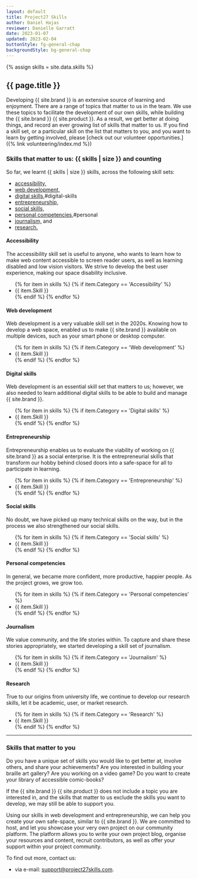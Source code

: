 ```yaml
---
layout: default
title: Project27 Skills
author: Daniel Hajas
reviewer: Danielle Garratt
date: 2023-01-07
updated: 2023-02-04
buttonStyle: fg-general-chap
backgroundStyle: bg-general-chap
---
```


{% assign skills = site.data.skills %}

## {{ page.title }}

Developing {{ site.brand }} is an extensive source of learning and enjoyment.
There are a range of topics that matter to us in the team.
We use these topics to facilitate the development of our own skills, while building the {{ site.brand }} {{ site.product }}.
As a result, we get better at doing things, and record an ever growing list of skills that matter to us.
If you find a skill set, or a particular skill on the list that matters to you, and you want to learn by getting involved, please [check out our volunteer opportunities.]({% link volunteering/index.md %})

### Skills that matter to us: {{ skills | size }} and counting

So far, we learnt {{ skills | size }} skills, across the following skill sets:

- [accessibility,](#accessibility-skills)
- [web development,](#web-dev-skills)
- [digital skills,]()#digital-skills
- [entrepreneurship,](#entrepreneurship)
- [social skills,](#social-skills)
- [personal competencies,]()#personal
- [journalism,](#journalism) and
- [research.](#research)

#### Accessibility

The accessibility skill set is useful to anyone, who wants to learn how to make web content accessible to screen reader users, as well as learning disabled and low vision visitors. We strive to develop the best user experience, making our space disability inclusive.

<ul id="accessibility-skills">
{% for item in skills %}
{% if item.Category == 'Accessibility' %}
<li>
{{ item.Skill }}
</li>
{% endif %}
{% endfor %}
</ul>

#### Web development

Web development is a very valuable skill set in the 2020s. Knowing how to develop a web space, enabled us to make {{ site.brand }} available on multiple devices, such as your smart phone or desktop computer. 

<ul id="web-dev-skills">
{% for item in skills %}
{% if item.Category == 'Web development' %}
<li>
{{ item.Skill }}
</li>
{% endif %}
{% endfor %}
</ul>

#### Digital skills

Web development is an essential skill set that matters to us; however, we also needed to learn additional digital skills to be able to build and manage {{ site.brand }}.

<ul id="digital-skills">
{% for item in skills %}
{% if item.Category == 'Digital skills' %}
<li>
{{ item.Skill }}
</li>
{% endif %}
{% endfor %}
</ul>

#### Entrepreneurship

Entrepreneurship enables us to evaluate the viability of working on {{ site.brand }} as a social enterprise. It is the entrepreneurial skills that transform our hobby behind closed doors into a safe-space for all to participate in learning. 

<ul id="entrepreneurship">
{% for item in skills %}
{% if item.Category == 'Entrepreneurship' %}
<li>
{{ item.Skill }}
</li>
{% endif %}
{% endfor %}
</ul>

#### Social skills

No doubt, we have picked up many technical skills on the way, but in the process we also strengthened our social skills.

<ul id="social-skills">
{% for item in skills %}
{% if item.Category == 'Social skills' %}
<li>
{{ item.Skill }}
</li>
{% endif %}
{% endfor %}
</ul>

#### Personal competencies

In general, we became more confident, more productive, happier people. As the project grows, we grow too.

<ul id="personal">
{% for item in skills %}
{% if item.Category == 'Personal competencies' %}
<li>
{{ item.Skill }}
</li>
{% endif %}
{% endfor %}
</ul>

#### Journalism

We value community, and the life stories within. To capture and share these stories appropriately, we started developing a skill set of journalism.

<ul id="journalism">
{% for item in skills %}
{% if item.Category == 'Journalism' %}
<li>
{{ item.Skill }}
</li>
{% endif %}
{% endfor %}
</ul>

#### Research

True to our origins from university life, we continue to develop our research skills, let it be academic, user, or market research.

<ul id="research">
{% for item in skills %}
{% if item.Category == 'Research' %}
<li>
{{ item.Skill }}
</li>
{% endif %}
{% endfor %}
</ul>

---

### Skills that matter to you

Do you have a unique set of skills you would like to get better at, involve others, and share your achievements?
Are you interested in building your braille art gallery?
Are you working on a video game?
Do you want to create your library of accessible comic-books?

If the {{ site.brand }} {{ site.product }} does not include a topic you are interested in, and the skills that matter to us exclude the skills you want to develop, we may still be able to support you.

Using our skills in web development and entrepreneurship, we can help you create your own safe-space, similar to {{ site.brand }}.
We are committed to host, and let you showcase your very own project on our community platform.
The platform allows you to write your own project blog, organise your resources and content, recruit contributors, as well as offer your support within your project community.

To find out more, contact us:

- via e-mail: support@project27skills.com.